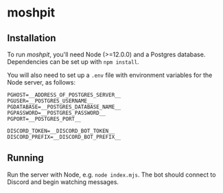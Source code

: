 # moshpit

## Installation

To run *moshpit*, you'll need Node (>=12.0.0) and a Postgres database. Dependencies can be set up with `npm install`.

You will also need to set up a `.env` file with environment variables for the Node server, as follows:

```env
PGHOST=__ADDRESS_OF_POSTGRES_SERVER__
PGUSER=__POSTGRES_USERNAME__
PGDATABASE=__POSTGRES_DATABASE_NAME__
PGPASSWORD=__POSTGRES_PASSWORD__
PGPORT=__POSTGRES_PORT__

DISCORD_TOKEN=__DISCORD_BOT_TOKEN__
DISCORD_PREFIX=__DISCORD_BOT_PREFIX__
```

## Running

Run the server with Node, e.g. `node index.mjs`. The bot should connect to Discord and begin watching messages.
